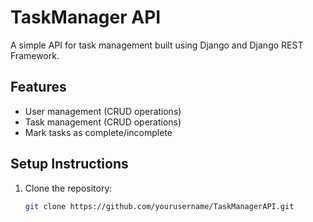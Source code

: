 # TaskManager API

A simple API for task management built using Django and Django REST Framework.

## Features
- User management (CRUD operations)
- Task management (CRUD operations)
- Mark tasks as complete/incomplete

## Setup Instructions
1. Clone the repository:
   ```bash
   git clone https://github.com/yourusername/TaskManagerAPI.git
